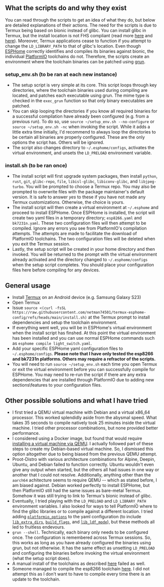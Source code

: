 ## What the scripts do and why they exist
You can read through the scripts to get an idea of what they do, but below are detailed explanations of their actions. The need for the scripts is due to Termux being based on bionic instead of glibc. You can install glibc in Termux, but the install location is not FHS compliant (read more [here](https://wiki.termux.com/wiki/Differences_from_Linux#Termux_uses_Bionic_libc) and [here](https://github.com/termux/termux-packages/wiki/Common-porting-problems)). Moreover, Termux applications cease to function if you attempt to change the `LD_LIBRARY_PATH` to that of glibc's location. Even though [ESPHome](https://esphome.io/) correctly identifies and compiles its binaries against bionic, the individual [PlatformIO](https://platformio.org/) toolchains do not. Therefore, the scripts create an environment where the toolchain binaries can be patched using [grun](https://github.com/termux-pacman/glibc-packages/wiki/About-glibc-runner-(grun)).
### setup_env.sh (to be ran at each new instance)
  - The setup script is very simple at its core. This script loops through key directories, where the toolchain binaries used during compiling are located, and patches each executable using grun. The mime type is checked in the `exec_grun` function so that only binary executables are patched.
  - You can skip looping the directories if you know all required binaries for a successful compilation have already been configured (e.g. from a previous run). To do so, use `source ~/setup_env.sh --no-configure` or `source ~/setup_env.sh -nc` when invoking the script. While it adds a little extra time initially, I'd recommend to always loop the directories to be certain all binaries are properly configured. These are the only options the script has. Others will be ignored.
  - The script also changes directory to `~/.esphome/configs`, activates the virtual environment, and unsets the `LD_PRELOAD` environment variable.
### install.sh (to be ran once)
  - The install script will first upgrade system packages, then install `python`, `rust`, `git`, `glibc-repo`, `file`, `libisl-glibc`, `libiconv-glibc`, and `libjpeg-turbo`. You will be prompted to choose a Termux repo. You may also be prompted to overwrite files with the package maintainer's default version. It is safe to answer _yes_ to these if you have not made any Termux customizations. Otherwise, the choice is yours.
  - The install script will then create a virtual environment at `~/.esphome` and proceed to install ESPHome. Once ESPHome is installed, the script will create two yaml files in a temporary directory; `esp8266.yaml` and `bk7231n.yaml`. These two configuration files will then attempt to be compiled. Ignore any errors you see from PlatformIO's compilation attempts. The attempts are made to facilitate the download of PlatformIO toolchains. The two configuration files will be deleted when you exit the Termux session.
  - Lastly, the setup script will be created in your home directory and then invoked. You will be returned to the prompt with the virtual environment already activated and the directory changed to `~/.esphome/configs` when the setup script completes. You should place your configuration files here before compiling for any devices.
## General usage
  - Install [Termux](https://github.com/termux/termux-app) on an Android device (e.g. Samsung Galaxy S23)
  - Open Termux
  - Issue `source <(curl -fsSL https://raw.githubusercontent.com/netman74501/termux-esphome-config/refs/heads/main/install.sh)` at the Termux prompt to install dependencies and setup the toolchain environment.
  - If everything went well, you will be in ESPHome's virtual environment when the install script has finshed. At this point the virtual environment has been installed and you can use normal ESPHome commands such as `esphome compile light_switch.yaml`.
  - Add your specific ESPHome yaml configuration files to `~/.esphome/configs`. **Please note that I have only tested the esp8266 and bk7231n platforms. Others may require a refractor of the scripts.**
  - You will need to run `source ~/setup_env.sh` each time you open Termux or exit the virtual environment before you can successfully compile for ESPHome. You may need to re-run the script if there are any extra dependencies that are installed through PlatformIO due to adding new sections\features to your configuration files.
## Other possible solutions and what I have tried
  - I first tried a QEMU virtual machine with Debian and a virtual x86_64 processor. This worked splendidly aside from the abysmal speed. What takes 35 seconds to compile natively took 25 minutes inside the virtual machine. I tried other processor combinations, but none provided better performance.
  - I considered using a Docker image, but found that would require [installing a virtual machine via QEMU](https://github.com/cyberkernelofficial/docker-in-termux). I actually followed part of these steps to create my Debian-based virtual machine. So, I dismissed this option altogether due to being biased from the previous QEMU attempt.
  - Proot-Distro with various architecture combinations for Alpine, Deepin, Ubuntu, and Debian failed to function correctly. Ubuntu wouldn't even give any output when started, but the others all had issues in one way or another that I could not resolve. Additionally, anything other than the `aarch64` achitecture seems to require QEMU -- which as stated before, I am biased against. Debian worked perfectly to install ESPHome, but then PlatformIO still had the same issues as bare-metal Termux. Somehow it was still trying to link to Termux's bionic instead of glibc.
  - Eventually, I tried playing with the `LD_PRELOAD` and `LD_LIBRARY_PATH` environment variables. I also looked for ways to tell PlatformIO where to find the glibc libraries or to compile against a different location. I tried adding [`platformio_options`](https://esphome.io/components/esphome/#platformio_options) to the yaml configuration (to include [`lib_extra_dirs`](https://docs.platformio.org/en/latest/projectconf/sections/env/options/library/lib_ldf_mode.html), [`build_flags`](https://docs.platformio.org/en/latest/projectconf/sections/env/options/build/build_flags.html), and [`lib_ldf_mode`](https://docs.platformio.org/en/latest/projectconf/sections/env/options/library/lib_ldf_mode.html)), but these methods all led to fruitless endevours.
  - `grun --shell`. Technically, each binary only needs to be configured once. The configuration is remembered across Termux sessions. So, this works as long as you have already configured the binaries using grun, but not otherwise. It has the same effect as unsetting `LD_PRELOAD` and configuring the binaries before invoking the virtual environment (what the setup script does).
  - A manual install of the toolchains as described [here](https://gist.github.com/Jobians/b271a5f71f123c87b32269b18f78d827) failed as well.
  - Someone managed to compile the esp8266 toolchain [here](https://github.com/platformio/platform-espressif8266/issues/141). I did not attempt this as I don't want to have to compile every time there is an update to the toolchain.
